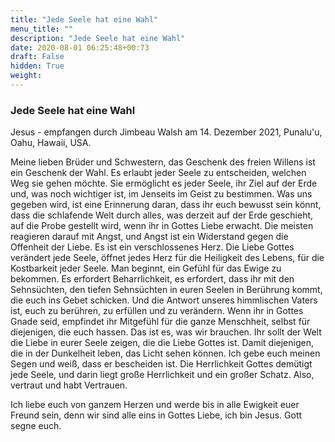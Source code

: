 ```yaml
---
title: "Jede Seele hat eine Wahl"
menu_title: ""
description: "Jede Seele hat eine Wahl"
date: 2020-08-01 06:25:48+00:73
draft: False
hidden: True
weight:
---
```

### Jede Seele hat eine Wahl

Jesus - empfangen durch Jimbeau Walsh am 14. Dezember 2021, Punalu'u, Oahu, Hawaii, USA.

Meine lieben Brüder und Schwestern, das Geschenk des freien Willens ist ein Geschenk der Wahl. Es erlaubt jeder Seele zu entscheiden, welchen Weg sie gehen möchte. Sie ermöglicht es jeder Seele, ihr Ziel auf der Erde und, was noch wichtiger ist, im Jenseits im Geist zu bestimmen. Was uns gegeben wird, ist eine Erinnerung daran, dass ihr euch bewusst sein könnt, dass die schlafende Welt durch alles, was derzeit auf der Erde geschieht, auf die Probe gestellt wird, wenn ihr in Gottes Liebe erwacht. Die meisten reagieren darauf mit Angst, und Angst ist ein Widerstand gegen die Offenheit der Liebe. Es ist ein verschlossenes Herz. Die Liebe Gottes verändert jede Seele, öffnet jedes Herz für die Heiligkeit des Lebens, für die Kostbarkeit jeder Seele. Man beginnt, ein Gefühl für das Ewige zu bekommen. Es erfordert Beharrlichkeit, es erfordert, dass ihr mit den Sehnsüchten, den tiefen Sehnsüchten in euren Seelen in Berührung kommt, die euch ins Gebet schicken. Und die Antwort unseres himmlischen Vaters ist, euch zu berühren, zu erfüllen und zu verändern. Wenn ihr in Gottes Gnade seid, empfindet ihr Mitgefühl für die ganze Menschheit, selbst für diejenigen, die euch hassen. Das ist es, was wir brauchen. Ihr sollt der Welt die Liebe in eurer Seele zeigen, die die Liebe Gottes ist. Damit diejenigen, die in der Dunkelheit leben, das Licht sehen können. Ich gebe euch meinen Segen und weiß, dass er bescheiden ist. Die Herrlichkeit Gottes demütigt jede Seele, und darin liegt große Herrlichkeit und ein großer Schatz. Also, vertraut und habt Vertrauen.

Ich liebe euch von ganzem Herzen und werde bis in alle Ewigkeit euer Freund sein, denn wir sind alle eins in Gottes Liebe, ich bin Jesus. Gott segne euch.
